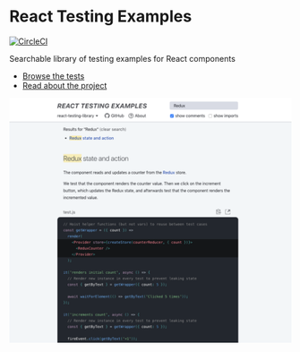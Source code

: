 # React Testing Examples

[<img src="https://img.shields.io/circleci/project/github/skidding/react-testing-examples.svg" alt="CircleCI" />](https://circleci.com/gh/skidding/react-testing-examples)

Searchable library of testing examples for React components

- [Browse the tests](https://react-testing-examples.com)
- [Read about the project](https://react-testing-examples.com/about)

[<img alt="Screenshot of React Testing Examples" src="screenshot.png" />](https://react-testing-examples.com)
